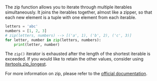 The zip function allows you to iterate through multiple iterables simultaneously. It joins the iterables together, almost like a zipper, so that each new element is a tuple with one element from each iterable.

```py
letters = 'abc'
numbers = [1, 2, 3]
# zip(letters, numbers) --> [('a', 1), ('b', 2), ('c', 3)]
for letter, number in zip(letters, numbers):
    print(letter, number)
```
The `zip()` iterator is exhausted after the length of the shortest iterable is exceeded. If you would like to retain the other values, consider using [itertools.zip_longest](https://docs.python.org/3/library/itertools.html#itertools.zip_longest).

For more information on zip, please refer to the [official documentation](https://docs.python.org/3/library/functions.html#zip).
